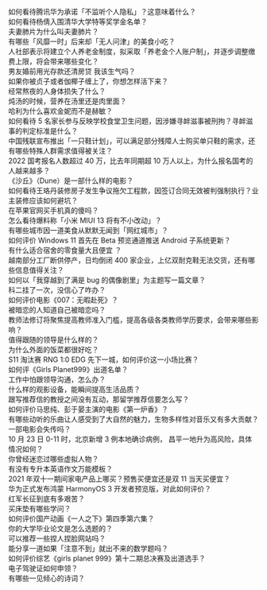 如何看待腾讯华为承诺「不监听个人隐私」？这意味着什么？  
如何看待杨倩入围清华大学特等奖学金名单？  
夫妻肺片为什么叫夫妻肺片？  
有哪些「风靡一时」后来却「无人问津」的美食小吃？  
人社部表示将建立个人养老金制度，拟采取「养老金个人账户制」，并逐步调整缴费上限，将会带来哪些变化？  
男友婚前用光存款还清房贷 我该生气吗？  
如果你被贞子或者伽椰子缠上了，你想怎样活下来？  
经常熬夜的人身体损失了什么？  
炖汤的时候，营养在汤里还是肉里面？  
哈利为什么喜欢金妮而不是赫敏？  
如何看待 5 名家长参与反映学校食堂卫生问题，因涉嫌寻衅滋事被刑拘？寻衅滋事的判定标准是什么？  
中国残联宣布推出「一只鞋计划」，可以满足部分残障人士购买单只鞋的需求，还有哪些特殊人群需求值得被关注？  
2022 国考报名人数超过 40 万，比去年同期超 10 万人以上，为什么报名国考的人越来越多？  
《沙丘》（Dune）是一部什么样的电影？  
如何看待王珞丹装修房子发生争议拖欠工程款，因签订合同无效被判强制执行？业主装修应该如何避坑？  
在苹果官网买手机真的傻吗？  
怎么看待爆料称「小米 MIUI 13 将有不小改动」？  
有哪些城市因一道美食从默默无闻到「网红城市」？  
如何评价 Windows 11 首先在 Beta 预览通道推送 Android 子系统更新？  
有什么适合宿舍的零食量大且便宜 ？  
越南部分工厂断供停产，日均倒闭 400 家企业，上亿双耐克鞋无法交货，还有哪些信息值得关注？  
如何以「我穿越到了满是 bug 的偶像剧里」为主题写一篇文章？  
科二挂了一次，没信心了咋办？  
如何评价电影《007：无暇赴死》？  
被暗恋的人知道自己被暗恋吗？  
教师法修订将聚焦提高教师准入门槛，提高各级各类教师学历要求，会带来哪些影响？  
值得跟随的领导是什么样的？  
为什么外面的饭菜都很好吃？  
S11 淘汰赛 RNG 1:0 EDG 先下一城，如何评价这一小场比赛？  
如何评《Girls Planet999》出道名单？  
工作中怕跟领导沟通，怎么办？  
什么样的观影设备，能瞬间提高生活品质？  
跟写推荐信的教授之间没有互动，那留学推荐信要怎么写？  
如何评价马思纯、彭于晏主演的电影《第一炉香》？  
有哪些动听的乐曲让人感受到了大自然的魅力，生物多样性对音乐又有多大贡献？  
一部电影会失传吗？  
10 月 23 日 0-11 时，北京新增 3 例本地确诊病例， 昌平一地升为高风险，具体情况如何？  
你曾经迷恋过哪些虚拟人物？  
有没有专升本英语作文万能模板？  
2021 年双十一期间家电产品上哪买？预售买便宜还是双 11 当天买便宜？  
华为正式发布鸿蒙 HarmonyOS 3 开发者预览版，对此如何评价？  
红军长征到底有多艰苦？  
买床垫有哪些学问？  
如何评价国产动画《一人之下》第四季第六集？  
你的大学毕业论文是怎么选题的？  
可以推荐一些捏人捏脸网站吗？  
能分享一道如果「注意不到」就出不来的数学题吗？  
如何评价综艺《girls planet 999》第十二期总决赛及出道选手？  
电子驾驶证如何申领？  
有哪些一见倾心的诗词？  

